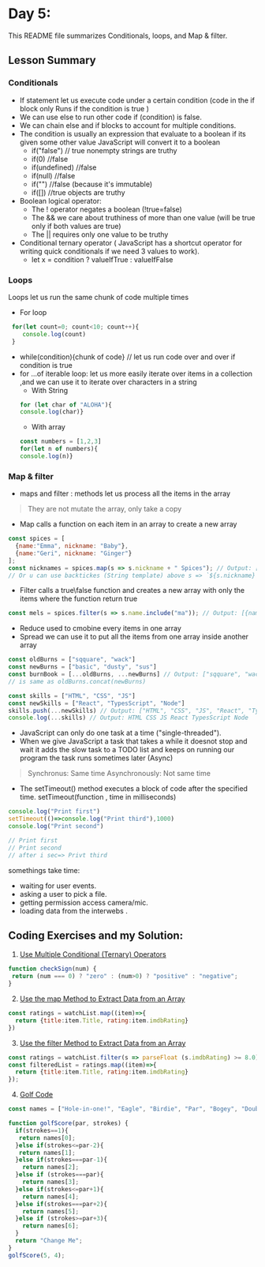 # Day 5: 

This README file summarizes Conditionals, loops, and Map & filter. 

## Lesson Summary

### Conditionals
- If statement let us execute code under a certain condition (code in the if block only Runs if the condition is true )
- We can use else to run other code if (condition) is false.
- We can chain else and if blocks to account for multiple conditions.
- The condition is usually an expression that evaluate to a boolean if its given some other value JavaScript will convert it to a boolean
   - if("false") // true nonempty strings are truthy
   - if(0) //false
   - if(undefined) //false
   - if(null) //false
   - if("") //false (because it's immutable)
   - if([]) //true  objects are truthy
- Boolean logical operator:
   - The ! operator negates a boolean (!true=false)
   - The && we care about truthiness of more than one value (will be true only if both values are true) 
   - The || requires only one value to be truthy 
- Conditional ternary operator ( JavaScript has a shortcut operator for writing quick conditionals if we need 3 values to work).
   - let x = condition ? valueIfTrue : valueIfFalse 

### Loops
Loops let us run the same chunk of code multiple times
   - For loop
   ```javascript
    for(let count=0; count<10; count++){ 
       console.log(count)
    }
   ```
   - while(condition){chunk of code} // let us run code over and over if condition is true
   - for ...of iterable loop: let us more easily iterate over items in a collection ,and we can use it to  iterate over characters in a string
      - With String   
      ```javascript
      for (let char of "ALOHA"){
      console.log(char)}
      ```
      - With array 
      ```javascript
      const numbers = [1,2,3]
      for(let n of numbers){ 
      console.log(n)}
      ```

### Map & filter
- maps and filter : methods let us process all the items in the array
> They are not mutate the array, only take a copy 
- Map calls a function on each item in an array to create a new array 
```javascript
const spices = [
  {name:"Emma", nickname: "Baby"}, 
  {name:"Geri", nickname: "Ginger"}
];
const nicknames = spices.map(s => s.nickname + " Spices"); // Output: ["Baby Spices", "Ginger Spices"]
// Or u can use backtickes (String template) above s => `${s.nickname} Spices`
```
- Filter calls a true\false function and creates a new array with only the items where the function return true 
```javascript
const mels = spices.filter(s => s.name.include("ma")); // Output: [{name:"Emma", nickname: "Baby"}]
```
- Reduce used to cmobine every items in one array 
- Spread we can use it to put all the items from one array inside another array
```javascript
const oldBurns = ["sqquare", "wack"]
const newBurns = ["basic", "dusty", "sus"]
const burnBook = [...oldBurns, ...newBurns] // Output: ["sqquare", "wack", "basic", "dusty", "sus"]
// is same as oldBurns.concat(newBurns)
```
```javascript
const skills = ["HTML", "CSS", "JS"]
const newSkills = ["React", "TypesScript", "Node"]
skills.push(...newSkills) // Output: ["HTML", "CSS", "JS", "React", "TypesScript", "Node"]
console.log(...skills) // Output: HTML CSS JS React TypesScript Node
```
- JavaScript can only do one task at a time ("single-threaded").
- When we give JavaScript a task that takes a while it doesnot stop and wait it adds the slow task to a TODO list and keeps on running our program the task runs sometimes later (Async) 
> Synchronus: Same time 
> Asynchronously: Not same time 
- The setTimeout() method executes a block of code after the specified time. setTimeout(function , time in milliseconds) 
```javascript
console.log("Print first")
setTimeout(()=>console.log("Print third"),1000)
console.log("Print second")

// Print first 
// Print second 
// after i sec=> Privt third
```

somethings take time:
   - waiting for user events.
   - asking a user to pick a file.
   - getting permission access camera/mic.
   - loading data from the interwebs .


## Coding Exercises and my Solution:

1. [Use Multiple Conditional (Ternary) Operators](https://www.freecodecamp.org/learn/javascript-algorithms-and-data-structures/basic-javascript/use-multiple-conditional-ternary-operators)

```javascript
function checkSign(num) {
 return (num === 0) ? "zero" : (num>0) ? "positive" : "negative";
}
```

2. [Use the map Method to Extract Data from an Array](https://www.freecodecamp.org/learn/javascript-algorithms-and-data-structures/functional-programming/use-the-map-method-to-extract-data-from-an-array)

```javascript
const ratings = watchList.map((item)=>{
  return {title:item.Title, rating:item.imdbRating}
})
```

3. [Use the filter Method to Extract Data from an Array](https://www.freecodecamp.org/learn/javascript-algorithms-and-data-structures/functional-programming/use-the-filter-method-to-extract-data-from-an-array)

```javascript
const ratings = watchList.filter(s => parseFloat (s.imdbRating) >= 8.0)
const filteredList = ratings.map((item)=>{
  return {title:item.Title, rating:item.imdbRating}
});
```

4. [Golf Code](https://www.freecodecamp.org/learn/javascript-algorithms-and-data-structures/basic-javascript/golf-code)

```javascript
const names = ["Hole-in-one!", "Eagle", "Birdie", "Par", "Bogey", "Double Bogey", "Go Home!"];

function golfScore(par, strokes) {
  if(strokes==1){
   return names[0];
  }else if(strokes<=par-2){
   return names[1];
  }else if(strokes===par-1){
    return names[2];
  }else if (strokes===par){
    return names[3];
  }else if(strokes<=par+1){
    return names[4];
  }else if(strokes===par+2){
    return names[5];
  }else if (strokes>=par+3){
    return names[6];
  }
  return "Change Me";
}
golfScore(5, 4);
```

